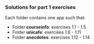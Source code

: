 ### Solutions for part 1 exercises
Each folder contains one app such that:

- Folder **courseinfo**: exercises 1.1 - 1.5
- Folder **unicafe**: exercises 1.6 - 1.11
- Folder **anecdotes**: exercises 1.12 - 1.14
